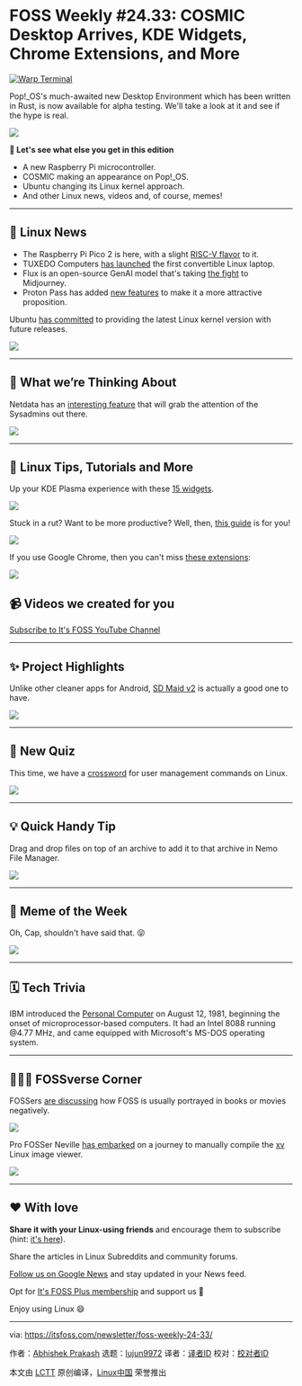 [#]: subject: "FOSS Weekly #24.33: COSMIC Desktop Arrives, KDE Widgets, Chrome Extensions, and More"
[#]: via: "https://itsfoss.com/newsletter/foss-weekly-24-33/"
[#]: author: "Abhishek Prakash https://itsfoss.com/author/abhishek/"
[#]: collector: "lujun9972/lctt-scripts-1705972010"
[#]: translator: " "
[#]: reviewer: " "
[#]: publisher: " "
[#]: url: " "

FOSS Weekly #24.33: COSMIC Desktop Arrives, KDE Widgets, Chrome Extensions, and More
======

[![Warp Terminal][1]][2]

Pop!_OS's much-awaited new Desktop Environment which has been written in Rust, is now available for alpha testing. We'll take a look at it and see if the hype is real.

![][3]

**💬 Let's see what else you get in this edition**

  * A new Raspberry Pi microcontroller.
  * COSMIC making an appearance on Pop!_OS.
  * Ubuntu changing its Linux kernel approach.
  * And other Linux news, videos and, of course, memes!



* * *

## 📰 Linux News

  * The Raspberry Pi Pico 2 is here, with a slight [RISC-V flavor][4] to it.
  * TUXEDO Computers [has launched][5] the first convertible Linux laptop.
  * Flux is an open-source GenAI model that's taking [the fight][6] to Midjourney.
  * Proton Pass has added [new features][7] to make it a more attractive proposition.



Ubuntu [has committed][8] to providing the latest Linux kernel version with future releases.

![][3]

* * *

## 🧠 What we’re Thinking About

Netdata has an [interesting feature][9] that will grab the attention of the Sysadmins out there.

![][3]

* * *

## 🧮 Linux Tips, Tutorials and More

Up your KDE Plasma experience with these [15 widgets][10].

![][11]

Stuck in a rut? Want to be more productive? Well, then, [this guide][12] is for you!

![][11]

If you use Google Chrome, then you can't miss [these extensions][13]:

![][11]

## 📹 Videos we created for you

[Subscribe to It's FOSS YouTube Channel][14]

* * *

## ✨ Project Highlights

Unlike other cleaner apps for Android, [SD Maid v2][15] is actually a good one to have.

![][3]

* * *

## 🧩 New Quiz

This time, we have a [crossword][16] for user management commands on Linux.

![][11]

* * *

## 💡 Quick Handy Tip

Drag and drop files on top of an archive to add it to that archive in Nemo File Manager.

![][17]

* * *

## 🤣 Meme of the Week

Oh, Cap, shouldn't have said that. 😝

![][18]

* * *

## 🗓️ Tech Trivia

IBM introduced the [Personal Computer][19] on August 12, 1981, beginning the onset of microprocessor-based computers. It had an Intel 8088 running @4.77 MHz, and came equipped with Microsoft's MS-DOS operating system.

* * *

## 🧑‍🤝‍🧑 FOSSverse Corner

FOSSers [are discussing][20] how FOSS is usually portrayed in books or movies negatively.

![][21]

Pro FOSSer Neville [has embarked][22] on a journey to manually compile the [xv][23] Linux image viewer.

![][21]

* * *

## ❤️ With love

**Share it with your Linux-using friends** and encourage them to subscribe (hint: [it's here][24]).

Share the articles in Linux Subreddits and community forums.

[Follow us on Google News][25] and stay updated in your News feed.

Opt for [It's FOSS Plus membership][26] and support us 🙏

Enjoy using Linux 😄

--------------------------------------------------------------------------------

via: https://itsfoss.com/newsletter/foss-weekly-24-33/

作者：[Abhishek Prakash][a]
选题：[lujun9972][b]
译者：[译者ID](https://github.com/译者ID)
校对：[校对者ID](https://github.com/校对者ID)

本文由 [LCTT](https://github.com/LCTT/TranslateProject) 原创编译，[Linux中国](https://linux.cn/) 荣誉推出

[a]: https://itsfoss.com/author/abhishek/
[b]: https://github.com/lujun9972
[1]: https://itsfoss.com/assets/images/warp-terminal.webp
[2]: https://www.warp.dev?utm_source=its_foss&utm_medium=display&utm_campaign=linux_launch
[3]: https://news.itsfoss.com/content/images/size/w256h256/2022/08/android-chrome-192x192.png
[4]: https://news.itsfoss.com/raspberry-pi-pico-2/
[5]: https://news.itsfoss.com/tuxedo-infinityflex-14/
[6]: https://news.itsfoss.com/flux-image-generator/
[7]: https://news.itsfoss.com/proton-pass-identities/
[8]: https://news.itsfoss.com/ubuntu-latest-kernel/
[9]: https://news.itsfoss.com/netdata-dynamic-configuration-manager/
[10]: https://itsfoss.com/kde-plasma-widgets/
[11]: https://itsfoss.com/content/images/size/w256h256/2022/12/android-chrome-192x192.png
[12]: https://itsfoss.com/productivity-tips-ubuntu/
[13]: https://itsfoss.com/open-source-chrome-extensions/
[14]: https://www.youtube.com/@itsfoss
[15]: https://news.itsfoss.com/sd-maid-2/
[16]: https://itsfoss.com/quiz/linux-user-management/
[17]: https://itsfoss.com/content/images/2024/08/drag-and-drop-to-archive.gif
[18]: https://itsfoss.com/content/images/2024/08/meme18.png
[19]: https://en.wikipedia.org/wiki/IBM_Personal_Computer
[20]: https://itsfoss.community/t/books-or-movies-portraying-foss-in-a-positive-way/12413
[21]: https://itsfoss.community/uploads/default/optimized/1X/f274f9749e3fd8b4d6fbae1cf90c5c186d2f699c_2_180x180.png
[22]: https://itsfoss.community/t/resurrecting-xv-the-original-linux-image-viewer/12426
[23]: https://en.wikipedia.org/wiki/Xv_(software)
[24]: https://itsfoss.com/newsletter/
[25]: https://news.google.com/publications/CAAiENHoh-T8yP9Q8Qywor2dwGkqFAgKIhDR6Ifk_Mj_UPEMsKK9ncBp
[26]: https://itsfoss.com/membership
